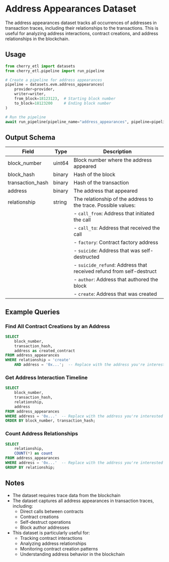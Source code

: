 # Address Appearances Dataset

The address appearances dataset tracks all occurrences of addresses in transaction traces, including their relationships to the transactions. This is useful for analyzing address interactions, contract creations, and address relationships in the blockchain.

## Usage

```python
from cherry_etl import datasets
from cherry_etl.pipeline import run_pipeline

# Create a pipeline for address appearances
pipeline = datasets.evm.address_appearances(
    provider=provider,
    writer=writer,
    from_block=18123123,  # Starting block number
    to_block=18123200     # Ending block number
)

# Run the pipeline
await run_pipeline(pipeline_name="address_appearances", pipeline=pipeline)
```

## Output Schema

| Field | Type | Description |
|-------|------|-------------|
| block_number | uint64 | Block number where the address appeared |
| block_hash | binary | Hash of the block |
| transaction_hash | binary | Hash of the transaction |
| address | binary | The address that appeared |
| relationship | string | The relationship of the address to the trace. Possible values: |
| | | - `call_from`: Address that initiated the call |
| | | - `call_to`: Address that received the call |
| | | - `factory`: Contract factory address |
| | | - `suicide`: Address that was self-destructed |
| | | - `suicide_refund`: Address that received refund from self-destruct |
| | | - `author`: Address that authored the block |
| | | - `create`: Address that was created |

## Example Queries

### Find All Contract Creations by an Address
```sql
SELECT 
    block_number,
    transaction_hash,
    address as created_contract
FROM address_appearances
WHERE relationship = 'create'
    AND address = '0x...';  -- Replace with the address you're interested in
```

### Get Address Interaction Timeline
```sql
SELECT 
    block_number,
    transaction_hash,
    relationship,
    address
FROM address_appearances
WHERE address = '0x...'  -- Replace with the address you're interested in
ORDER BY block_number, transaction_hash;
```

### Count Address Relationships
```sql
SELECT 
    relationship,
    COUNT(*) as count
FROM address_appearances
WHERE address = '0x...'  -- Replace with the address you're interested in
GROUP BY relationship;
```

## Notes

- The dataset requires trace data from the blockchain
- The dataset captures all address appearances in transaction traces, including:
  - Direct calls between contracts
  - Contract creations
  - Self-destruct operations
  - Block author addresses
- This dataset is particularly useful for:
  - Tracking contract interactions
  - Analyzing address relationships
  - Monitoring contract creation patterns
  - Understanding address behavior in the blockchain
